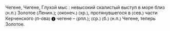 ---
---

Чегене, Чигене, Глухой мыс
: невысокий скалистый выступ в море близ ⦅н.п.⦆ Золотое ⦅Ленин.⦆; ⦅оконеч.⦆ ⦅хр.⦆, протянувшегося в ⦅сев.⦆ части Керченского ⦅п-ова⦆ ❶ чегене – ⦅рпл.⦆; ⦅ср.⦆ ⦅б.⦆ ⦅н.п.⦆ Чегене, теперь Золотое.
